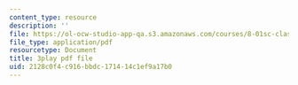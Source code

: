 ```yaml
---
content_type: resource
description: ''
file: https://ol-ocw-studio-app-qa.s3.amazonaws.com/courses/8-01sc-classical-mechanics-fall-2016/2128c0f4c916bbdc171414c1ef9a17b0_0QF_uCgZW4Y.pdf
file_type: application/pdf
resourcetype: Document
title: 3play pdf file
uid: 2128c0f4-c916-bbdc-1714-14c1ef9a17b0
---
```

